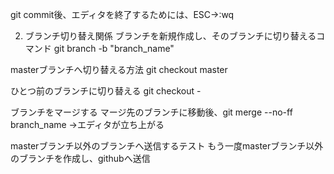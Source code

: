 git commit後、エディタを終了するためには、ESC→:wq

2. ブランチ切り替え関係
ブランチを新規作成し、そのブランチに切り替えるコマンド
git branch -b "branch_name"

masterブランチへ切り替える方法
git checkout master

ひとつ前のブランチに切り替える
git checkout -

ブランチをマージする
マージ先のブランチに移動後、git merge --no-ff branch_name
→エディタが立ち上がる

masterブランチ以外のブランチへ送信するテスト
もう一度masterブランチ以外のブランチを作成し、githubへ送信